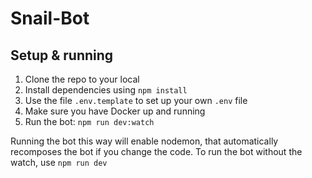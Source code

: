 # Snail-Bot

## Setup & running

1. Clone the repo to your local
2. Install dependencies using `npm install`
3. Use the file `.env.template` to set up your own `.env` file
4. Make sure you have Docker up and running
5. Run the bot: `npm run dev:watch`

Running the bot this way will enable nodemon, that automatically recomposes the bot if you change the code.
To run the bot without the watch, use `npm run dev`